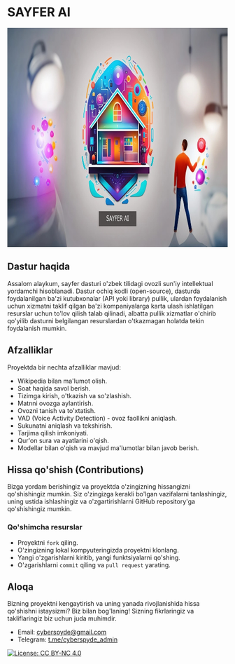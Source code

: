 # SAYFER AI

<img src="assets/Images/banner.jpg" width="1000" height="500" />

## Dastur haqida

Assalom alaykum, sayfer dasturi o'zbek tilidagi ovozli sun'iy intellektual yordamchi hisoblanadi. Dastur ochiq kodli (open-source), dasturda foydalanilgan ba'zi kutubxonalar (API yoki library) pullik, ulardan foydalanish uchun xizmatni taklif qilgan ba'zi kompaniyalarga karta ulash ishlatilgan resurslar uchun to'lov qilish talab qilinadi, albatta pullik xizmatlar o'chirib qo'yilib dasturni belgilangan resurslardan o'tkazmagan holatda tekin foydalanish mumkin.

## Afzalliklar

Proyektda bir nechta afzalliklar mavjud:

- Wikipedia bilan ma'lumot olish.
- Soat haqida savol berish.
- Tizimga kirish, o'tkazish va so'zlashish.
- Matnni ovozga aylantirish.
- Ovozni tanish va to'xtatish.
- VAD (Voice Activity Detection) - ovoz faollikni aniqlash.
- Sukunatni aniqlash va tekshirish.
- Tarjima qilish imkoniyati.
- Qur'on sura va ayatlarini o'qish.
- Modellar bilan o'qish va mavjud ma'lumotlar bilan javob berish.

## Hissa qo'shish (Contributions)

Bizga yordam berishingiz va proyektda o'zingizning hissangizni qo'shishingiz mumkin. Siz o'zingizga kerakli bo'lgan vazifalarni tanlashingiz, uning ustida ishlashingiz va o'zgartirishlarni GitHub repository'ga qo'shishingiz mumkin.

### Qo'shimcha resurslar

- Proyektni `fork` qiling.
- O'zingizning lokal kompyuteringizda proyektni klonlang.
- Yangi o'zgarishlarni kiritib, yangi funktsiyalarni qo'shing.
- O'zgarishlarni `commit` qiling va `pull request` yarating.

## Aloqa

Bizning proyektni kengaytirish va uning yanada rivojlanishida hissa qo'shishni istaysizmi? Biz bilan bog'laning! Sizning fikrlaringiz va takliflaringiz biz uchun juda muhimdir.

- Email: [cyberspyde@gmail.com](mailto:cyberspyde@gmail.com)
- Telegram: [t.me/cyberspyde_admin](https://t.me/cyberspyde_admin)

[![License: CC BY-NC 4.0](https://img.shields.io/badge/LICENSE-mit-grey.svg?style=for-the-badge)](https://github.com/cyberspyde/fraydey/blob/main/LICENSE.txt)
